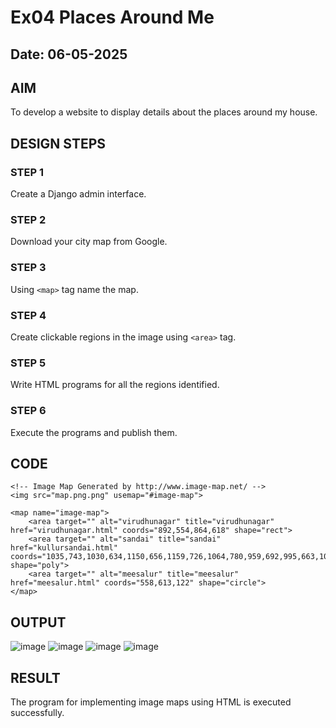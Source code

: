 # Ex04 Places Around Me
## Date: 06-05-2025

## AIM
To develop a website to display details about the places around my house.

## DESIGN STEPS

### STEP 1
Create a Django admin interface.

### STEP 2
Download your city map from Google.

### STEP 3
Using ```<map>``` tag name the map.

### STEP 4
Create clickable regions in the image using ```<area>``` tag.

### STEP 5
Write HTML programs for all the regions identified.

### STEP 6
Execute the programs and publish them.

## CODE
```
<!-- Image Map Generated by http://www.image-map.net/ -->
<img src="map.png.png" usemap="#image-map">

<map name="image-map">
    <area target="" alt="virudhunagar" title="virudhunagar" href="virudhunagar.html" coords="892,554,864,618" shape="rect">
    <area target="" alt="sandai" title="sandai" href="kullursandai.html" coords="1035,743,1030,634,1150,656,1159,726,1064,780,959,692,995,663,1037,732,1018,640,1005,647,1034,645" shape="poly">
    <area target="" alt="meesalur" title="meesalur" href="meesalur.html" coords="558,613,122" shape="circle">
</map>
```

## OUTPUT
![image](https://github.com/user-attachments/assets/b13c7b2b-4eb2-493c-ad11-7c2c0954d297)
![image](https://github.com/user-attachments/assets/937506db-64d7-4785-bc4e-aff84a82d051)
![image](https://github.com/user-attachments/assets/0e1b715b-3213-4881-affc-92c023736493)
![image](https://github.com/user-attachments/assets/29e33d6b-1823-4995-8dc9-fe13551eacf5)


## RESULT
The program for implementing image maps using HTML is executed successfully.

